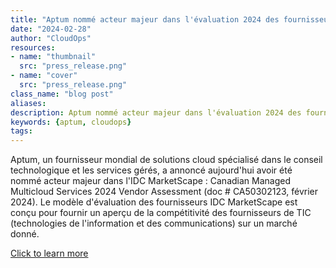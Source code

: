 ```yaml
---
title: "Aptum nommé acteur majeur dans l'évaluation 2024 des fournisseurs de services multicloud gérés au Canada par IDC MarketScape"
date: "2024-02-28"
author: "CloudOps"
resources:
- name: "thumbnail"
  src: "press_release.png"
- name: "cover"
  src: "press_release.png"
class_name: "blog post"
aliases:
description: Aptum nommé acteur majeur dans l'évaluation 2024 des fournisseurs de services multicloud gérés au Canada par IDC MarketScape
keywords: {aptum, cloudops}
tags:
---
```


Aptum, un fournisseur mondial de solutions cloud spécialisé dans le conseil technologique et les services gérés, a annoncé aujourd'hui avoir été nommé acteur majeur dans l'IDC MarketScape : Canadian Managed Multicloud Services 2024 Vendor Assessment (doc # CA50302123, février 2024). Le modèle d'évaluation des fournisseurs IDC MarketScape est conçu pour fournir un aperçu de la compétitivité des fournisseurs de TIC (technologies de l'information et des communications) sur un marché donné.

<a href="https://aptum.com/newsroom/aptum-named-a-major-player-in-2024-idc-marketscape/" target="_blank">Click to learn more</a>